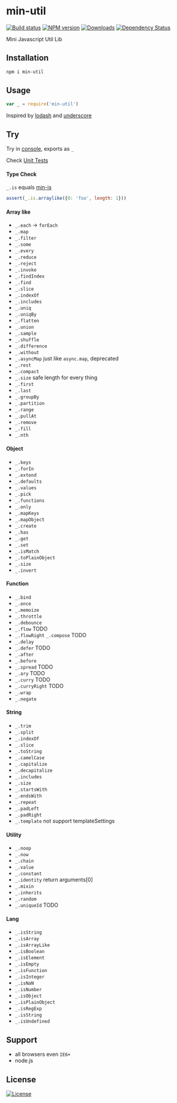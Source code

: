 min-util
===

[![Build status][travis-image]][travis-url]
[![NPM version][npm-image]][npm-url]
[![Downloads][downloads-image]][downloads-url]
[![Dependency Status][david-image]][david-url]

[npm-image]: https://img.shields.io/npm/v/min-util.svg?style=flat-square
[npm-url]: https://npmjs.org/package/min-util
[downloads-image]: http://img.shields.io/npm/dm/min-util.svg?style=flat-square
[downloads-url]: https://npmjs.org/package/min-util
[david-image]: http://img.shields.io/david/chunpu/min-util.svg?style=flat-square
[david-url]: https://david-dm.org/chunpu/min-util


Mini Javascript Util Lib

Installation
---

```sh
npm i min-util
```

Usage
---

```js
var _ = require('min-util')
```

Inspired by [lodash](https://github.com/lodash/lodash) and [underscore](https://github.com/jashkenas/underscore)


Try
---

Try in [console](http://chunpu.github.io/min-util/docs), exports as `_`

Check [Unit Tests](http://chunpu.github.io/min-util/test/public)


#### Type Check

`_.is` equals [min-is](https://github.com/chunpu/min-is)

```js
assert(_.is.arraylike({0: 'foo', length: 1}))
```

#### Array like

- `_.each` -> `forEach`
- `_.map`
- `_.filter`
- `_.some`
- `_.every`
- `_.reduce`
- `_.reject`
- `_.invoke`
- `_.findIndex`
- `_.find`
- `_.slice`
- `_.indexOf`
- `_.includes`
- `_.uniq`
- `_.uniqBy`
- `_.flatten`
- `_.union`
- `_.sample`
- `_.shuffle`
- `_.difference`
- `_.without`
- `_.asyncMap` just like `async.map`, deprecated
- `_.rest`
- `_.compact`
- `_.size` safe length for every thing
- `_.first`
- `_.last`
- `_.groupBy`
- `_.partition`
- `_.range`
- `_.pullAt`
- `_.remove`
- `_.fill`
- `_.nth`


#### Object

- `_.keys`
- `_.forIn`
- `_.extend`
- `_.defaults`
- `_.values`
- `_.pick`
- `_.functions`
- `_.only`
- `_.mapKeys`
- `_.mapObject`
- `_.create`
- `_.has`
- `_.get`
- `_.set`
- `_.isMatch`
- `_.toPlainObject`
- `_.size`
- `_.invert`


#### Function

- `_.bind`
- `_.once`
- `_.memoize`
- `_.throttle`
- `_.debounce`
- `_.flow` TODO
- `_.flowRight` `_.compose` TODO
- `_.delay`
- `_.defer` TODO
- `_.after`
- `_.before`
- `_.spread` TODO
- `_.ary` TODO
- `_.curry` TODO
- `_.curryRight` TODO
- `_.wrap`
- `_.negate`


#### String

- `_.trim`
- `_.split`
- `_.indexOf`
- `_.slice`
- `_.toString`
- `_.camelCase`
- `_.capitalize`
- `_.decapitalize`
- `_.includes`
- `_.size`
- `_.startsWith`
- `_.endsWith`
- `_.repeat`
- `_.padLeft`
- `_.padRight`
- `_.template` not support templateSettings


#### Utility

- `_.noop`
- `_.now`
- `_.chain`
- `_.value`
- `_.constant`
- `_.identity` return arguments[0]
- `_.mixin`
- `_.inherits`
- `_.random`
- `_.uniqueId` TODO


#### Lang

- `_.isString`
- `_.isArray`
- `_.isArrayLike`
- `_.isBoolean`
- `_.isElement`
- `_.isEmpty`
- `_.isFunction`
- `_.isInteger`
- `_.isNaN`
- `_.isNumber`
- `_.isObject`
- `_.isPlainObject`
- `_.isRegExp`
- `_.isString`
- `_.isUndefined`


Support
---

- all browsers even `IE6+`
- node.js

License
---

[![License][license-image]][license-url]

[travis-image]: https://img.shields.io/travis/chunpu/min-util.svg?style=flat-square
[travis-url]: https://travis-ci.org/chunpu/min-util
[license-image]: http://img.shields.io/npm/l/min-util.svg?style=flat-square
[license-url]: #
